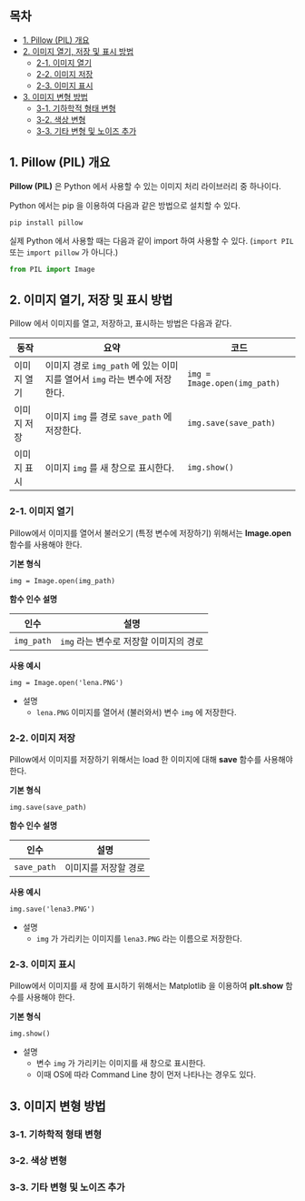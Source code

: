 ## 목차

* [1. Pillow (PIL) 개요](#1-pillow-pil-개요)
* [2. 이미지 열기, 저장 및 표시 방법](#2-이미지-열기-저장-및-표시-방법)
  * [2-1. 이미지 열기](#2-1-이미지-열기) 
  * [2-2. 이미지 저장](#2-2-이미지-저장) 
  * [2-3. 이미지 표시](#2-3-이미지-표시) 
* [3. 이미지 변형 방법](#3-이미지-변형-방법)
  * [3-1. 기하학적 형태 변형](#3-1-기하학적-형태-변형)
  * [3-2. 색상 변형](#3-2-색상-변형)
  * [3-3. 기타 변형 및 노이즈 추가](#3-3-기타-변형-및-노이즈-추가)

## 1. Pillow (PIL) 개요

**Pillow (PIL)** 은 Python 에서 사용할 수 있는 이미지 처리 라이브러리 중 하나이다.

Python 에서는 pip 을 이용하여 다음과 같은 방법으로 설치할 수 있다.

```
pip install pillow
```

실제 Python 에서 사용할 때는 다음과 같이 import 하여 사용할 수 있다. (```import PIL``` 또는 ```import pillow``` 가 아니다.)

```python
from PIL import Image
```

## 2. 이미지 열기, 저장 및 표시 방법

Pillow 에서 이미지를 열고, 저장하고, 표시하는 방법은 다음과 같다.

| 동작     | 요약                                                         | 코드                               |
|--------|------------------------------------------------------------|----------------------------------|
| 이미지 열기 | 이미지 경로 ```img_path``` 에 있는 이미지를 열어서 ```img``` 라는 변수에 저장한다. | ```img = Image.open(img_path)``` |
| 이미지 저장 | 이미지 ```img``` 를 경로 ```save_path``` 에 저장한다.                 | ```img.save(save_path)```        |
| 이미지 표시 | 이미지 ```img``` 를 새 창으로 표시한다.                                | ```img.show()```                 |

### 2-1. 이미지 열기

Pillow에서 이미지를 열어서 불러오기 (특정 변수에 저장하기) 위해서는 **Image.open** 함수를 사용해야 한다.

**기본 형식**

```
img = Image.open(img_path)
```

**함수 인수 설명**

| 인수             | 설명                           |
|----------------|------------------------------|
| ```img_path``` | ```img``` 라는 변수로 저장할 이미지의 경로 |

**사용 예시**

```
img = Image.open('lena.PNG')
```

* 설명
  * ```lena.PNG``` 이미지를 열어서 (불러와서) 변수 ```img``` 에 저장한다. 

### 2-2. 이미지 저장

Pillow에서 이미지를 저장하기 위해서는 load 한 이미지에 대해 **save** 함수를 사용해야 한다.

**기본 형식**

```
img.save(save_path)
```

**함수 인수 설명**

| 인수           | 설명          |
|--------------|-------------|
| ```save_path``` | 이미지를 저장할 경로 |

**사용 예시**

```
img.save('lena3.PNG')
```

* 설명
  * ```img``` 가 가리키는 이미지를 ```lena3.PNG``` 라는 이름으로 저장한다.

### 2-3. 이미지 표시

Pillow에서 이미지를 새 창에 표시하기 위해서는 Matplotlib 을 이용하여 **plt.show** 함수를 사용해야 한다.

**기본 형식**

```
img.show()
```

* 설명
  * 변수 ```img``` 가 가리키는 이미지를 새 창으로 표시한다.
  * 이때 OS에 따라 Command Line 창이 먼저 나타나는 경우도 있다.

## 3. 이미지 변형 방법



### 3-1. 기하학적 형태 변형

### 3-2. 색상 변형

### 3-3. 기타 변형 및 노이즈 추가